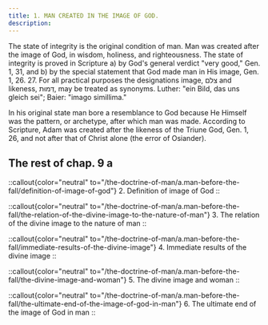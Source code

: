 ```yaml
---
title: 1. MAN CREATED IN THE IMAGE OF GOD.
description: 
---
```


The state of integrity is the original condition of man. Man was created after the image of God, in wisdom, holiness, and righteousness. The state of integrity is proved in Scripture a) by God's general verdict "very good," Gen. 1, 31, and b) by the special statement that God made man in His image, Gen. 1, 26. 27. For all practical purposes the designations image, צלם and likeness, דְּמוּת, may be treated as synonyms. Luther: "ein Bild, das uns gleich sei"; Baier: "imago simillima."

In his original state man bore a resemblance to God because He Himself was the pattern, or archetype, after which man was made. According to Scripture, Adam was created after the likeness of the Triune God, Gen. 1, 26, and not after that of Christ alone (the error of Osiander).

## The rest of chap. 9 a

::callout{color="neutral" to="/the-doctrine-of-man/a.man-before-the-fall/definition-of-image-of-god"}
2. Definition of image of God
::

::callout{color="neutral" to="/the-doctrine-of-man/a.man-before-the-fall/the-relation-of-the-divine-image-to-the-nature-of-man"}
3. The relation of the divine image to the nature of man
::

::callout{color="neutral" to="/the-doctrine-of-man/a.man-before-the-fall/immediate-results-of-the-divine-image"}
4. Immediate results of the divine image
::

::callout{color="neutral" to="/the-doctrine-of-man/a.man-before-the-fall/the-divine-image-and-woman"}
5. The divine image and woman
::

::callout{color="neutral" to="/the-doctrine-of-man/a.man-before-the-fall/the-ultimate-end-of-the-image-of-god-in-man"}
6. The ultimate end of the image of God in man
::
